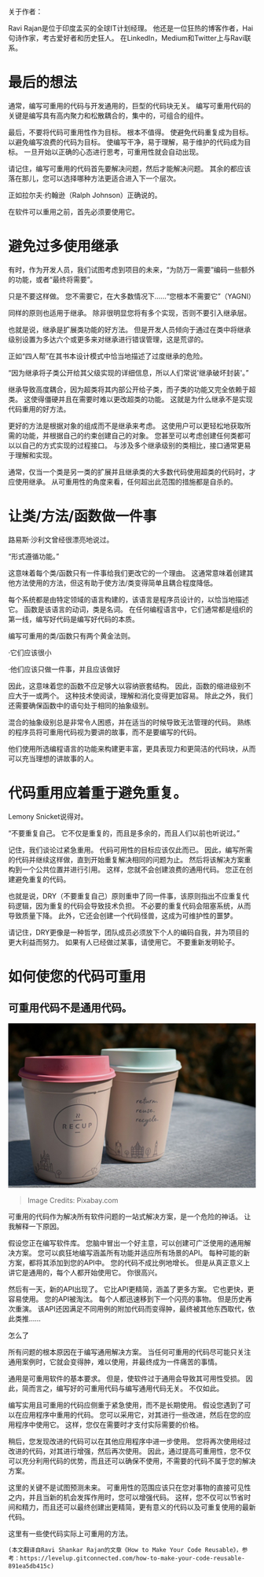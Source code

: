 
关于作者：

Ravi Rajan是位于印度孟买的全球IT计划经理。 他还是一位狂热的博客作者，Hai句诗作家，考古爱好者和历史狂人。 在LinkedIn，Medium和Twitter上与Ravi联系。
# 最后的想法

通常，编写可重用的代码与开发通用的，巨型的代码块无关。 编写可重用代码的关键是编写具有高内聚力和松散耦合的，集中的，可组合的组件。

最后，不要将代码可重用性作为目标。 根本不值得。 使避免代码重复成为目标。 以避免编写浪费的代码为目标。 使编写干净，易于理解，易于维护的代码成为目标。 一旦开始以正确的心态进行思考，可重用性就会自动出现。

请记住，编写可重用的代码首先要解决问题，然后才能解决问题。 其余的都应该落在那儿，您可以选择哪种方法更适合进入下一个层次。

正如拉尔夫·约翰逊（Ralph Johnson）正确说的。

在软件可以重用之前，首先必须要使用它。
# 避免过多使用继承

有时，作为开发人员，我们试图考虑到项目的未来，“为防万一需要”编码一些额外的功能，或者“最终将需要”。

只是不要这样做。 您不需要它，在大多数情况下……“您根本不需要它”（YAGNI）

同样的原则也适用于继承。 除非很明显您将有多个实现，否则不要引入继承层。

也就是说，继承是扩展类功能的好方法。 但是开发人员倾向于通过在类中将继承级别设置为多达六个或更多来对继承进行错误管理，这是荒谬的。

正如“四人帮”在其书本设计模式中恰当地描述了过度继承的危险。

“因为继承将子类公开给其父级实现的详细信息，所以人们常说'继承破坏封装'。”

继承导致高度耦合，因为超类将其内部公开给子类，而子类的功能又完全依赖于超类。 这使得僵硬并且在需要时难以更改超类的功能。 这就是为什么继承不是实现代码重用的好方法。

更好的方法是根据对象的组成而不是继承来考虑。 这使用户可以更轻松地获取所需的功能，并根据自己的约束创建自己的对象。 您甚至可以考虑创建任何类都可以以自己的方式实现的过程接口。 与涉及多个继承级别的类相比，接口通常更易于理解和实现。

通常，仅当一个类是另一类的扩展并且继承类的大多数代码使用超类的代码时，才应使用继承。 从可重用性的角度来看，任何超出此范围的措施都是自杀的。
# 让类/方法/函数做一件事

路易斯·沙利文曾经很漂亮地说过。

“形式遵循功能。”

这意味着每个类/函数只有一件事给我们更改它的一个理由。 这通常意味着创建其他方法使用的方法，但这有助于使方法/类变得简单且耦合程度降低。

每个系统都是由特定领域的语言构建的，该语言是程序员设计的，以恰当地描述它。 函数是该语言的动词，类是名词。 在任何编程语言中，它们通常都是组织的第一线，编写好代码是编写好代码的本质。

编写可重用的类/函数只有两个黄金法则。

·它们应该很小

·他们应该只做一件事，并且应该做好

因此，这意味着您的函数不应足够大以容纳嵌套结构。 因此，函数的缩进级别不应大于一或两个。 这种技术使阅读，理解和消化变得更加容易。 除此之外，我们还需要确保函数中的语句处于相同的抽象级别。

混合的抽象级别总是非常令人困惑，并在适当的时候导致无法管理的代码。 熟练的程序员将可重用代码视为要讲的故事，而不是要编写的代码。

他们使用所选编程语言的功能来构建更丰富，更具表现力和更简洁的代码块，从而可以充当理想的讲故事的人。
# 代码重用应着重于避免重复。

Lemony Snicket说得对。

“不要重复自己。 它不仅是重复的，而且是多余的，而且人们以前也听说过。”

记住，我们谈论过紧急重用。 代码可用性的目标应该仅此而已。 因此，编写所需的代码并继续这样做，直到开始重复解决相同的问题为止。 然后将该解决方案重构到一个公共位置并进行引用。 这样，您就不会创建浪费的通用代码。 您正在创建避免重复的代码。

也就是说，DRY（不要重复自己）原则重申了同一件事，该原则指出不应重复代码逻辑，因为重复的代码会导致技术负担。 不必要的重复代码会阻塞系统，从而导致质量下降。 此外，它还会创建一个代码怪兽，这成为可维护性的噩梦。

请记住，DRY更像是一种哲学，团队成员必须放下个人的编码自我，并为项目的更大利益而努力。 如果有人已经做过某事，请使用它。 不要重新发明轮子。
# 如何使您的代码可重用
## 可重用代码不是通用代码。
![Image Credits: Pixabay.com](1!pRyGoBswAG3Z1rD04JbKoA.jpeg)
> Image Credits: Pixabay.com


可重用的代码作为解决所有软件问题的一站式解决方案，是一个危险的神话。 让我解释一下原因。

假设您正在编写软件库。 您脑中冒出一个好主意，可以创建可广泛使用的通用解决方案。 您可以疯狂地编写涵盖所有功能并适应所有场景的API。 每种可能的新方案，都将其添加到您的API中。 您的代码不成比例地增长。 但是从真正意义上讲它是通用的，每个人都开始使用它。 你很高兴。

然后有一天，新的API出现了。 它比API更精简，涵盖了更多方案。 它也更快，更容易使用。 您的API被淘汰。 每个人都迅速移到下一个闪亮的事物。 但是历史再次重演。 该API还因满足不同用例的附加代码而变得肿，最终被其他东西取代，依此类推……

怎么了

所有问题的根本原因在于编写通用解决方案。 当任何可重用的代码尽可能只关注通用案例时，它就会变得肿，难以使用，并最终成为一件痛苦的事情。

通用是可重用软件的基本要求。 但是，使软件过于通用会导致其可用性受损。 因此，简而言之，编写好的可重用代码与编写通用代码无关。 不仅如此。

编写实用且可重用的代码应侧重于紧急使用，而不是长期使用。 假设您遇到了可以在应用程序中重用的代码。 您可以采用它，对其进行一些改进，然后在您的应用程序中使用它。 这样，您仅在需要时才支付实际需要的价格。

稍后，您发现改进的代码可以在其他应用程序中进一步使用。 您将再次使用经过改进的代码，对其进行增强，然后再次使用。 因此，通过提高可重用性，您不仅可以充分利用代码的优势，而且还可以确保不使用，不需要的代码不属于您的解决方案。

这里的关键不是试图预测未来。 可重用性的范围应该只在您对事物的直接可见性之内，并且当新的机会发挥作用时，您可以增强代码。 这样，您不仅可以节省时间和精力，而且还可以最终创建出更精简，更有意义的代码以及可重复使用的最新代码。

这里有一些使代码实际上可重用的方法。
```
(本文翻译自Ravi Shankar Rajan的文章《How to Make Your Code Reusable》，参考：https://levelup.gitconnected.com/how-to-make-your-code-reusable-891ea5db415c)
```
